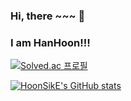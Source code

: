### Hi, there ~~~ 👋
### I am HanHoon!!!

[![Solved.ac 프로필](http://mazassumnida.wtf/api/v2/generate_badge?boj=han_hoon)](https://solved.ac/han_hoon)
<!--
**HoonSikE/HoonSikE** is a ✨ _special_ ✨ repository because its `README.md` (this file) appears on your GitHub profile.

Here are some ideas to get you started:

- 🔭 I’m currently working on ...
- 🌱 I’m currently learning ...
- 👯 I’m looking to collaborate on ...
- 🤔 I’m looking for help with ...
- 💬 Ask me about ...
- 📫 How to reach me: ...
- 😄 Pronouns: ...
- ⚡ Fun fact: ...
-->

[![HoonSikE's GitHub stats](https://github-readme-stats.vercel.app/api?username=HoonSikE&show_icons=true&theme=dracula)](https://github.com/anuraghazra/github-readme-stats)
